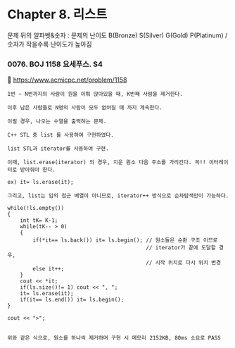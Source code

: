 # Chapter 8. 리스트
문제 뒤의 알파벳&숫자 : 문제의 난이도 B(Bronze) S(Silver) G(Gold) P(Platinum) / 숫자가 작을수록 난이도가 높아짐

### 0076. BOJ 1158 요세푸스. S4  
:page_with_curl: https://www.acmicpc.net/problem/1158

```
1번 ~ N번까지의 사람이 원을 이뤄 앉아있을 때, K번째 사람을 제거한다.

이후 남은 사람들로 N명의 사람이 모두 없어질 때 까지 계속한다.

이럴 경우, 나오는 수열을 출력하는 문제.

C++ STL 중 list 를 사용하여 구현하였다. 

list STL과 iterator를 사용하여 구현.

이때, list.erase(iterator) 의 경우, 지운 원소 다음 주소를 가리킨다. 꼭!! 이터레이터로 받아줘야 한다. 

ex) it= ls.erase(it);

그리고, list는 임의 접근 배열이 아니므로, iterator++ 방식으로 순차탐색만이 가능하다.

while(!ls.empty())
{
	int tK= K-1;
	while(tK-- > 0)
	{
		if(*it== ls.back()) it= ls.begin();	// 원소들은 순환 구조 이므로
											// iterator가 끝에 도달할 경우, 
											// 시작 위치로 다시 위치 변경
		else it++;
	}
	cout << *it;
	if(ls.size()!= 1) cout << ", ";
	it= ls.erase(it);
	if(it== ls.end()) it= ls.begin();
}

cout << ">";


위와 같은 식으로, 원소를 하나씩 제거하며 구현 시 메모리 2152KB, 80ms 소요로 PASS
```

